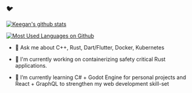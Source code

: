 ### :bird: 
[![Keegan's github stats](https://github-readme-stats.vercel.app/api?username=alexlekrow&show_icons=true&theme=radical&hide=stars,issues,contribs)](https://github.com/alexlekrow/alexlekrow)

[![Most Used Languages on Github](https://github-readme-stats.vercel.app/api/top-langs/?username=alexlekrow&theme=radical&layout=compact)](https://github.com/alexlekrow/alexlekrow)



- 💬 Ask me about C++, Rust, Dart/Flutter, Docker, Kubernetes

- 🔭 I'm currently working on containerizing safety critical Rust applications.

- 🌱 I’m currently learning C# + Godot Engine for personal projects and React + GraphQL to strengthen my web development skill-set

<!--
**alexlekrow/alexlekrow** is a ✨ _special_ ✨ repository because its `README.md` (this file) appears on your GitHub profile.

Here are some ideas to get you started:

- 🔭 I’m currently working on ...
- 🌱 I’m currently learning ...
- 👯 I’m looking to collaborate on ...
- 🤔 I’m looking for help with ...
- 💬 Ask me about ...
- 📫 How to reach me: ...
- 😄 Pronouns: ...
- ⚡ Fun fact: ...
-->
